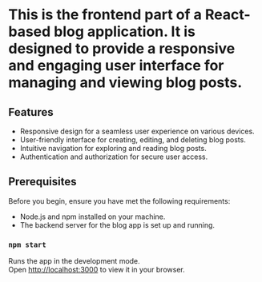 # This is the frontend part of a React-based blog application. It is designed to provide a responsive and engaging user interface for managing and viewing blog posts.

## Features

- Responsive design for a seamless user experience on various devices.
- User-friendly interface for creating, editing, and deleting blog posts.
- Intuitive navigation for exploring and reading blog posts.
- Authentication and authorization for secure user access.

## Prerequisites

Before you begin, ensure you have met the following requirements:

- Node.js and npm installed on your machine.
- The backend server for the blog app is set up and running.


### `npm start`
Runs the app in the development mode.\
Open [http://localhost:3000](http://localhost:3000) to view it in your browser.

